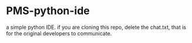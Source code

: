 # PMS-python-ide
a simple python IDE.
if you are cloning this repo, delete the chat.txt, that is for the original developers to communicate.

